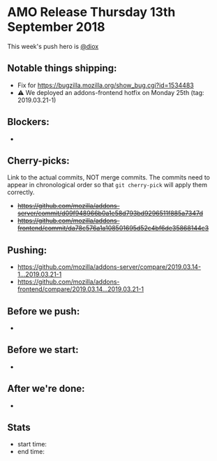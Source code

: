 # AMO Release Thursday 13th September 2018

This week's push hero is [@diox](https://github.com/diox)

## Notable things shipping:

* Fix for https://bugzilla.mozilla.org/show_bug.cgi?id=1534483
* :warning: We deployed an addons-frontend hotfix on Monday 25th (tag: 2019.03.21-1)

## Blockers:

*

## Cherry-picks:

Link to the actual commits, NOT merge commits. The commits need to appear
in chronological order so that `git cherry-pick` will apply them correctly.

* ~~https://github.com/mozilla/addons-server/commit/d09f948966b0a1e58d793bd9296511f885a7347d~~
* ~~https://github.com/mozilla/addons-frontend/commit/da78c576a1a108501695d52c4bf6de35868144c3~~

## Pushing:

* https://github.com/mozilla/addons-server/compare/2019.03.14-1...2019.03.21-1
* https://github.com/mozilla/addons-frontend/compare/2019.03.14...2019.03.21-1


## Before we push:

*

## Before we start:

*

## After we're done:

*

## Stats

* start time:
* end time:
